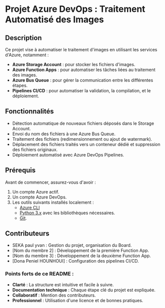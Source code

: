 # Projet Azure DevOps : Traitement Automatisé des Images

## Description
Ce projet vise à automatiser le traitement d'images en utilisant les services d'Azure, notamment :
- **Azure Storage Account** : pour stocker les fichiers d'images.
- **Azure Function Apps** : pour automatiser les tâches liées au traitement des images.
- **Azure Bus Queue** : pour gérer la communication entre les différentes étapes.
- **Pipelines CI/CD** : pour automatiser la validation, la compilation, et le déploiement.

## Fonctionnalités
- Détection automatique de nouveaux fichiers déposés dans le Storage Account.
- Envoi du nom des fichiers à une Azure Bus Queue.
- Traitement des fichiers (redimensionnement ou ajout de watermark).
- Déplacement des fichiers traités vers un conteneur dédié et suppression des fichiers originaux.
- Déploiement automatisé avec Azure DevOps Pipelines.

## Prérequis
Avant de commencer, assurez-vous d'avoir :
1. Un compte Azure actif.
2. Un compte Azure DevOps.
3. Les outils suivants installés localement :
   - [Azure CLI](https://learn.microsoft.com/en-us/cli/azure/install-azure-cli)
   - [Python 3.x](https://www.python.org/downloads/) avec les bibliothèques nécessaires.
   - [Git](https://git-scm.com/).

## Contributeurs

- SEKA paul yvan : Gestion du projet, organisation du Board.
- [Nom du membre 2] : Développement de la première Function App.
- [Nom du membre 3] : Développement de la deuxième Function App.
- [Dona Peniel HOUNHOUI] : Configuration des pipelines CI/CD.


### Points forts de ce README :
- **Clarté** : La structure est intuitive et facile à suivre.
- **Documentation technique** : Chaque étape clé du projet est expliquée.
- **Collaboratif** : Mention des contributeurs.
- **Professionnel** : Utilisation d'une licence et de bonnes pratiques.
